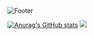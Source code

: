 ![Footer](https://capsule-render.vercel.app/api?type=waving&color=auto&height=200&section=footer)

[![Anurag's GitHub stats](https://github-readme-stats.vercel.app/api?username=n0Moment)](https://github.com/n0Moment/github-readme-stats)                <img src="http://mazandi.herokuapp.com/api?handle=nvme&theme=dark"/>        
